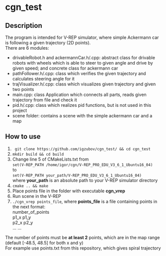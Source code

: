 # cgn_test
## Description
The program is intended for V-REP simulator, where simple Ackermann car is following a given trajectory (2D points).     
There are 6 modules:  
- drivableRobot.h and ackermannCar.h/.cpp: abstract class for drivable robots with wheels which is able to steer to given angle and drive by given speed; and concrete class for ackermann car
- pathFollower.h/.cpp: class which verifies the given trajectory and calculates steering angle for it
- trajVisualizer.h/.cpp: class which visualizes given trajectory and given two points
- main.cpp: class Application which connects all parts, reads given trajectory from file and check it
- pid.h/.cpp: class which realizes pid functions, but is not used in this project
- scene folder: contains a scene with the simple ackermann car and a map
## How to use
1. ``` git clone https://github.com/igzubov/cgn_test/ && cd cgn_test```
2. ``` mkdir build && cd build ```
3. Change line 5 of CMakeLists.txt from     
``` set(V-REP_PATH /home/igor/cgn/V-REP_PRO_EDU_V3_6_1_Ubuntu16_04) ```    
to    
``` set(V-REP_PATH your_path/V-REP_PRO_EDU_V3_6_1_Ubuntu16_04) ```    
where **your_path** is an absolute path to your V-REP simulator directory    
4. ``` cmake .. && make ```
5. Place points file in the folder with executable **cgn_vrep**
6. Run scene in the V-REP
7. ``` ./cgn_vrep points_file ```, 
where **points_file** is a file containing points in the next format:  
number_of_points    
p1_x p1_y    
p2_x p2_y    
... ...

The number of points must be **at least 2** points, which are in the map range (default [-48.5, 48.5] for both x and y)    
For example use points.txt from this repository, which gives spiral trajectory
